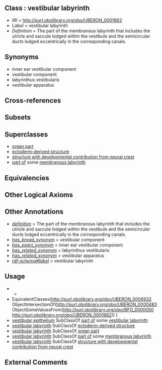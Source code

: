 
## Class : vestibular labyrinth

 * *IRI* = http://purl.obolibrary.org/obo/UBERON_0001862
 * *Label* = vestibular labyrinth
 * *Definition* = The part of the membranous labyrinth that includes the utricle and saccule lodged within the vestibule and the semicircular ducts lodged eccentrically in the corresponding canals.

## Synonyms

 * inner ear vestibular component
 * vestibular component
 * labyrinthus vestibularis
 * vestibular apparatus

## Cross-references


## Subsets


## Superclasses

 * [organ part](../../UBERON/64/UBERON_0000064.md)
 * [ectoderm-derived structure](../../UBERON/21/UBERON_0004121.md)
 * [structure with developmental contribution from neural crest](../../UBERON/14/UBERON_0010314.md)
 * [part of](../../BFO/50/BFO_0000050.md) some [membranous labyrinth](../../UBERON/49/UBERON_0001849.md)

## Equivalencies


## Other Logical Axioms


## Other Annotations

 * *[definition](../../IAO/15/IAO_0000115.md)* = The part of the membranous labyrinth that includes the utricle and saccule lodged within the vestibule and the semicircular ducts lodged eccentrically in the corresponding canals.
 * *[has_broad_synonym](../../ym/oboInOwl#hasBroadSynonym.md)* = vestibular component
 * *[has_exact_synonym](../../ym/oboInOwl#hasExactSynonym.md)* = inner ear vestibular component
 * *[has_related_synonym](../../ym/oboInOwl#hasRelatedSynonym.md)* = labyrinthus vestibularis
 * *[has_related_synonym](../../ym/oboInOwl#hasRelatedSynonym.md)* = vestibular apparatus
 * *[rdf-schema#label](../../el/rdf-schema#label.md)* = vestibular labyrinth

## Usage

 * -
 * EquivalentClasses(<http://purl.obolibrary.org/obo/UBERON_0006932> ObjectIntersectionOf(<http://purl.obolibrary.org/obo/UBERON_0000483> ObjectSomeValuesFrom(<http://purl.obolibrary.org/obo/BFO_0000050> <http://purl.obolibrary.org/obo/UBERON_0001862>)) )
 * [vestibular epithelium](../../UBERON/32/UBERON_0006932.md) SubClassOf [part of](../../BFO/50/BFO_0000050.md) some [vestibular labyrinth](../../UBERON/62/UBERON_0001862.md)
 * [vestibular labyrinth](../../UBERON/62/UBERON_0001862.md) SubClassOf [ectoderm-derived structure](../../UBERON/21/UBERON_0004121.md)
 * [vestibular labyrinth](../../UBERON/62/UBERON_0001862.md) SubClassOf [organ part](../../UBERON/64/UBERON_0000064.md)
 * [vestibular labyrinth](../../UBERON/62/UBERON_0001862.md) SubClassOf [part of](../../BFO/50/BFO_0000050.md) some [membranous labyrinth](../../UBERON/49/UBERON_0001849.md)
 * [vestibular labyrinth](../../UBERON/62/UBERON_0001862.md) SubClassOf [structure with developmental contribution from neural crest](../../UBERON/14/UBERON_0010314.md)

## External Comments

